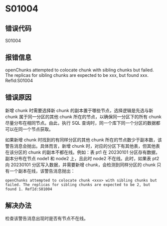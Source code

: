 # S01004

## 错误代码

S01004

## 报错信息

<WARNING> openChunks attempted to colocate chunk <xxx> with sibling chunks but
failed. The replicas for sibling chunks are expected to be xxx, but found xxx.
RefId:S01004

## 错误原因

新增 chunk 时需要选择新 chunk 的副本置于哪些节点，选择逻辑是先选与新 chunk 属于同一分区的其他 chunk 所在的节点，以确保同一分区下的所有
chunk 尽量分布在相同节点。由此，执行 SQL 查询时，同一个库下同一个分区的数据都可以在同一个节点获取。

如果新增 chunk 时找到的有同样分区的其他 chunk 所在的节点数少于副本数，该警告消息会抛出。具体而言，新增 chunk
时，对应的分区下有其他表，但其他表在该分区的 chunk 的副本不都在线。例如：表 pt1 在 20230101 分区存有数据，副本分布在节点 node1 和
node2 上，且此时 node2 不在线。此时，如果表 pt2 向 20230101 分区写入数据，并需要新增 chunk，会检测到同样分区的 chunk
只有一个副本在线，该警告消息抛出：

```
openChunks attempted to colocate chunk <xxx> with sibling chunks but failed. The replicas for sibling chunks are expected to be 2, but found 1. RefId:S01004
```

## 解决办法

检查该警告消息出现时是否有节点不在线。

